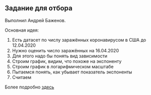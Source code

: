 ## Задание для отбора
Выполнил Андрей Баженов.

Основная идея:
1. Есть датасет по числу заражённых коронавирусом в США до 12.04.2020
2. Нужно оценить число заражённых на 16.04.2020
3. Для этого надо бы понять вид зависимости
4. Строим график, видим, что похоже на экспоненту
5. Строим график в логарифмическом масштабе
6. Пытаемся понять, как убывает показатель экспоненты
7. Считаем

Более подробно [здесь](/covid.md)